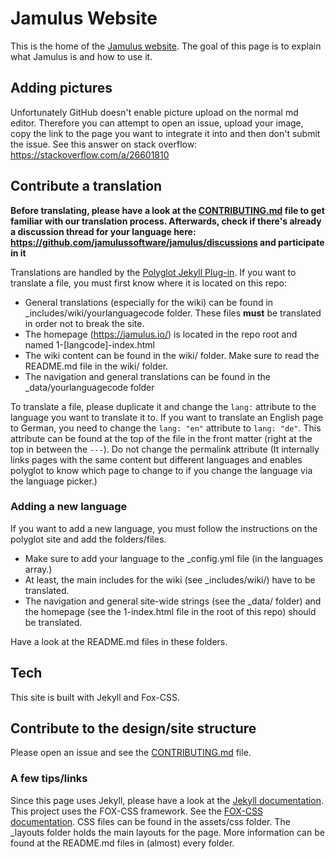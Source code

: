 # Jamulus Website

This is the home of the [Jamulus website](https://jamulus.io). The goal of this page is to explain what Jamulus is and how to use it.

## Adding pictures
Unfortunately GitHub doesn't enable picture upload on the normal md editor. Therefore you can attempt to open an issue, upload your image, copy the link to the page you want to integrate it into and then don't submit the issue. See this answer on stack overflow: https://stackoverflow.com/a/26601810

## Contribute a translation

**Before translating, please have a look at the [CONTRIBUTING.md](CONTRIBUTING.md) file to get familiar with our translation process. Afterwards, check if there's already a discussion thread for your language here: https://github.com/jamulussoftware/jamulus/discussions and participate in it**

Translations are handled by the [Polyglot Jekyll Plug-in](https://github.com/untra/polyglot).
If you want to translate a file, you must first know where it is located on this repo:

-   General translations (especially for the wiki) can be found in \_includes/wiki/yourlanguagecode folder. These files **must** be translated in order not to break the site.
-   The homepage (https://jamulus.io/) is located in the repo root and named 1-[langcode]-index.html
-   The wiki content can be found in the wiki/ folder. Make sure to read the README.md file in the wiki/ folder.
-  The navigation and general translations can be found in the \_data/yourlanguagecode folder


To translate a file, please duplicate it and change the `lang:` attribute to the language you want to translate it to. If you want to translate an English page to German, you need to change the `lang: "en"` attribute to `lang: "de"`. This attribute can be found at the top of the file in the front matter (right at the top in between the `---`). Do not change the permalink attribute (It internally links pages with the same content but different languages and enables polyglot to know which page to change to if you change the language via the language picker.)

### Adding a new language

If you want to add a new language, you must follow the instructions on the polyglot site and add the folders/files.
- Make sure to add your language to the \_config.yml file (in the languages array.)
- At least, the main includes for the wiki (see \_includes/wiki/) have to be translated.
- The navigation and general site-wide strings (see the \_data/ folder) and the homepage (see the 1-index.html file in the root of this repo) should be translated.

Have a look at the README.md files in these folders.

## Tech

This site is built with Jekyll and Fox-CSS.

## Contribute to the design/site structure
Please open an issue and see the [CONTRIBUTING.md](CONTRIBUTING.md) file.

### A few tips/links
Since this page uses Jekyll, please have a look at the [Jekyll documentation](https://jekyllrb.com/docs/).
This project uses the FOX-CSS framework. See the [FOX-CSS documentation](http://www.fox-css.com/documents/).
CSS files can be found in the assets/css folder.
The \_layouts folder holds the main layouts for the page.
More information can be found at the README.md files in (almost) every folder.
